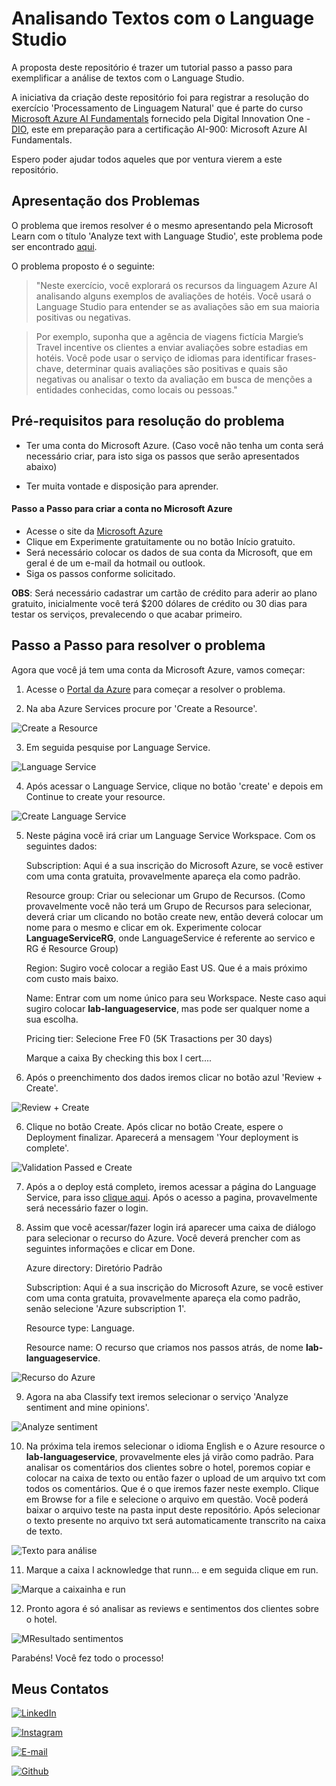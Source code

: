 # Analisando Textos com o Language Studio

A proposta deste repositório é trazer um tutorial passo a passo para exemplificar a análise de textos com o Language Studio.

A iniciativa da criação deste repositório foi para registrar a resolução do exercício 'Processamento de Linguagem Natural' que é parte do curso [Microsoft Azure AI Fundamentals](https://web.dio.me/track/microsoft-azure-ai-fundamentals) fornecido pela Digital Innovation One - [DIO](https://www.dio.me/), este em preparação para a certificação AI-900: Microsoft Azure AI Fundamentals.

Espero poder ajudar todos aqueles que por ventura vierem a este repositório.


## Apresentação dos Problemas

O problema que iremos resolver é o mesmo apresentando pela Microsoft Learn com o título 'Analyze text with Language Studio', este problema pode ser encontrado [aqui](https://microsoftlearning.github.io/mslearn-ai-fundamentals/Instructions/Labs/06-text-analysis.html).

O problema proposto é o seguinte:

> "Neste exercício, você explorará os recursos da linguagem Azure AI analisando alguns exemplos de avaliações de hotéis. Você usará o Language Studio para entender se as avaliações são em sua maioria positivas ou negativas.

> Por exemplo, suponha que a agência de viagens fictícia Margie’s Travel incentive os clientes a enviar avaliações sobre estadias em hotéis. Você pode usar o serviço de idiomas para identificar frases-chave, determinar quais avaliações são positivas e quais são negativas ou analisar o texto da avaliação em busca de menções a entidades conhecidas, como locais ou pessoas."

## Pré-requisitos para resolução do problema

* Ter uma conta do Microsoft Azure. (Caso você não tenha um conta será necessário criar, para isto siga os passos que serão apresentados abaixo)

* Ter muita vontade e disposição para aprender.


#### Passo a Passo para criar a conta no Microsoft Azure

* Acesse o site da [Microsoft Azure](https://azure.microsoft.com/pt-br/free/search/?ef_id=_k_CjwKCAiA_aGuBhACEiwAly57MQIxpbuFTl1YFmHB1o36Rq5fAlKA8JO9CdOLPuyq_oV_3JBza8E_-hoC4OAQAvD_BwE_k_&OCID=AIDcmmzmnb0182_SEM__k_CjwKCAiA_aGuBhACEiwAly57MQIxpbuFTl1YFmHB1o36Rq5fAlKA8JO9CdOLPuyq_oV_3JBza8E_-hoC4OAQAvD_BwE_k_&gad_source=1&gclid=CjwKCAiA_aGuBhACEiwAly57MQIxpbuFTl1YFmHB1o36Rq5fAlKA8JO9CdOLPuyq_oV_3JBza8E_-hoC4OAQAvD_BwE)
* Clique em Experimente gratuitamente ou no botão Início gratuito.
* Será necessário colocar os dados de sua conta da Microsoft, que em geral é de um e-mail da hotmail ou outlook.
* Siga os passos conforme solicitado.

**OBS**: Será necessário cadastrar um cartão de crédito para aderir ao plano gratuito, inicialmente você terá $200 dólares de crédito ou 30 dias para testar os serviços, prevalecendo o que acabar primeiro.

## Passo a Passo para resolver o problema

Agora que você já tem uma conta da Microsoft Azure, vamos começar:

1. Acesse o [Portal da Azure](https://portal.azure.com/) para começar a resolver o problema.

2. Na aba Azure Services procure por 'Create a Resource'.

![Create a Resource](https://i.ibb.co/XXZsckw/Create-a-Resource.png)

3. Em seguida pesquise por Language Service. 

![Language Service](https://i.ibb.co/23BDrX8/Language-Service.png)

4. Após acessar o Language Service, clique no botão 'create' e depois em Continue to create your resource. 

![Create Language Service](https://i.ibb.co/mGk29tz/Create-Language-Service.png)

5. Neste página você irá criar um Language Service Workspace. Com os seguintes dados:
 

    Subscription: Aqui é a sua inscrição do Microsoft Azure, se você estiver com uma conta gratuita, provavelmente apareça ela como padrão.

    Resource group: Criar ou selecionar um Grupo de Recursos. (Como provavelmente você não terá um Grupo de Recursos para selecionar, deverá criar um clicando no botão create new, então deverá colocar um nome para o mesmo e clicar em ok. Experimente colocar **LanguageServiceRG**, onde LanguageService é referente ao servico e RG é Resource Group)

    Region: Sugiro você colocar a região East US. Que é a mais próximo com custo mais baixo.
    
    Name: Entrar com um nome único para seu Workspace. Neste caso aqui sugiro colocar **lab-languageservice**, mas pode ser qualquer nome a sua escolha.

    Pricing tier: Selecione Free F0 (5K Trasactions per 30 days)

    Marque a caixa By checking this box I cert....

5. Após o preenchimento dos dados iremos clicar no botão azul 'Review + Create'. 

![Review + Create](https://i.ibb.co/Jv69sQR/Review-create.png)

6. Clique no botão Create. Após clicar no botão Create, espere o Deployment finalizar. Aparecerá a mensagem 'Your deployment is complete'.

![Validation Passed e Create](https://i.ibb.co/6tqdQLN/Create-language.png
)

7. Após a o deploy está completo, iremos acessar a página do Language Service, para isso [clique aqui](https://language.cognitive.azure.com/). Após o acesso a pagina, provavelmente será necessário fazer o login.  

8. Assim que você acessar/fazer login irá aparecer uma caixa de diálogo para selecionar o recurso do Azure. Você deverá prencher com as seguintes informações e clicar em Done.

    Azure directory: Diretório Padrão
    
    Subscription: Aqui é a sua inscrição do Microsoft Azure, se você estiver com uma conta gratuita, provavelmente apareça ela como padrão, senão selecione 'Azure subscription 1'.

    Resource type: Language.
    
    Resource name: O recurso que criamos nos passos atrás, de nome **lab-languageservice**.


![Recurso do Azure](https://i.ibb.co/gFqyxyq/Recurso-do-Azure.png)

9. Agora na aba Classify text iremos selecionar o serviço 'Analyze sentiment and mine opinions'.

![Analyze sentiment](https://i.ibb.co/wR1zjG8/Analyze-sentiment-and-mine-opinions.png)

10. Na próxima tela iremos selecionar o idioma English e o Azure resource o **lab-languageservice**, provavelmente eles já virão como padrão. Para analisar os comentários dos clientes sobre o hotel, poremos copiar e colocar na caixa de texto ou então fazer o upload de um arquivo txt com todos os comentários. Que é o que iremos fazer neste exemplo. Clique em Browse for a file e selecione o arquivo em questão. Você poderá baixar o arquivo teste na pasta input deste repositório. Após selecionar o texto presente no arquivo txt será automaticamente transcrito na caixa de texto.

![Texto para análise](https://i.ibb.co/HGJMhxv/Texto-para-analise.png)

11. Marque a caixa I acknowledge that runn... e em seguida clique em run.

![Marque a caixainha e run](https://i.ibb.co/T2zJ0RR/Marque-caixinha-e-run.png)

12. Pronto agora é só analisar as reviews e sentimentos dos clientes sobre o hotel.

![MResultado sentimentos](https://i.ibb.co/hm6j1Xs/Resultado-sentimentos.png)

Parabéns! Você fez todo o processo!



## Meus Contatos

[![LinkedIn](https://img.shields.io/badge/LinkedIn-000?style=for-the-badge&logo=linkedin&logoColor=0E76A8)](https://www.linkedin.com/in/tiagolisboanovais/)

[![Instagram](https://img.shields.io/badge/instagram-000?style=for-the-badge&logo=instagram&logoColor=0E76A8)](https://www.instagram.com/tiagolisboa.ti/)

[![E-mail](https://img.shields.io/badge/-Email-000?style=for-the-badge&logo=microsoft-outlook&logoColor=007BFF)](mailto:tiagolisboanovais)

[![Github](https://img.shields.io/badge/github-000?style=for-the-badge&logo=github&logoColor=0E76A8)](https://github.com/tiagolisboanovais)
